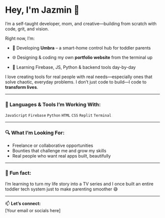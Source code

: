 # Hey, I'm Jazmin 👋

I’m a self-taught developer, mom, and creative—building from scratch with code, grit, and vision.

Right now, I’m:
- 🍼 Developing **Umbra** – a smart-home control hub for toddler parents

- 🌐 Designing & coding my own **portfolio website** from the terminal up
- 🧠 Learning Firebase, JS, Python & backend tools day-by-day

I love creating tools for real people with real needs—especially ones that solve chaotic, everyday problems. I don’t just code to build—I code to **transform lives**.

---

### 🔧 Languages & Tools I’m Working With:
`JavaScript` `Firebase` `Python` `HTML` `CSS` `Replit` `Terminal`

---

### 🔍 What I’m Looking For:
- Freelance or collaborative opportunities
- Bounties that challenge me and grow my skills
- Real people who want real apps built, beautifully

---

### 🌱 Fun fact:
I’m learning to turn my life story into a TV series and I once built an entire toddler tech system just to make parenting smoother 😅

---

📫 **Let’s connect:**  
[Your email or socials here]  
